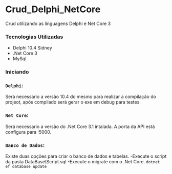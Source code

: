 # Crud_Delphi_NetCore
Crud utilizando as linguagens Delphi e Net Core 3

### Tecnologias Utilizadas
- Delphi 10.4 Sidney
- .Net Core 3
- MySql

### Iniciando
 ### `Delphi`:
  Será necessario a versão 10.4 do mesmo para realizar a compilação do projeot, após compilado será gerar o exe em debug para testes.
   
 ### `Net Core`: 
  Será necessario a versão do .Net Core 3.1 intalada.
  A porta da API está configura para :5000.
  
### `Banco de Dados`:
  Existe duas opções para criar o banco de dados e tabelas.
  -Execute o script da pasta DataBase\Script.sql
  -Execute o migrate com o .Net Core. `dotnet ef database update`

